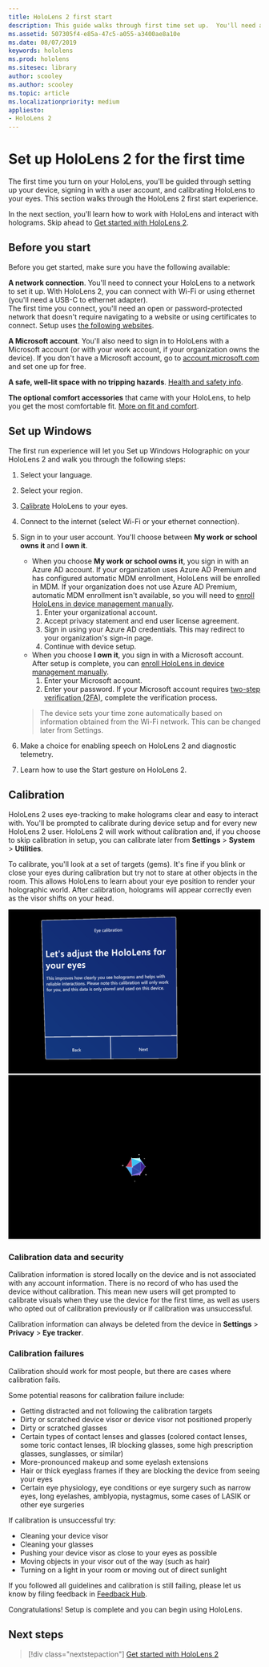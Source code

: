 ```yaml
---
title: HoloLens 2 first start
description: This guide walks through first time set up.  You'll need a Wi-Fi network and either a Microsoft (MSA) or Azure Active Directory (AAD) account.
ms.assetid: 507305f4-e85a-47c5-a055-a3400ae8a10e
ms.date: 08/07/2019
keywords: hololens
ms.prod: hololens
ms.sitesec: library
author: scooley
ms.author: scooley
ms.topic: article
ms.localizationpriority: medium
appliesto:
- HoloLens 2
---
```


# Set up HoloLens 2 for the first time

The first time you turn on your HoloLens, you'll be guided through setting up your device, signing in with a user account, and calibrating HoloLens to your eyes.  This section walks through the HoloLens 2 first start experience.

In the next section, you'll learn how to work with HoloLens and interact with holograms.  Skip ahead to [Get started with HoloLens 2](hololens2-basic-usage.md).

## Before you start

Before you get started, make sure you have the following available:

**A network connection**. You'll need to connect your HoloLens to a network to set it up. With HoloLens 2, you can connect with Wi-Fi or using ethernet (you'll need a USB-C to ethernet adapter).  
The first time you connect, you'll need an open or password-protected network that doesn't require navigating to a website or using certificates to connect. Setup uses [the following websites](hololens-offline.md).

**A Microsoft account**. You'll also need to sign in to HoloLens with a Microsoft account (or with your work account, if your organization owns the device). If you don't have a Microsoft account, go to [account.microsoft.com](http://account.microsoft.com) and set one up for free.

**A safe, well-lit space with no tripping hazards**. [Health and safety info](http://go.microsoft.com/fwlink/p/?LinkId=746661).

**The optional comfort accessories** that came with your HoloLens, to help you get the most comfortable fit. [More on fit and comfort](hololens2-setup.md#adjust-fit).

## Set up Windows

The first run experience will let you Set up Windows Holographic on your HoloLens 2 and walk you through the following steps: 

1. Select your language. 

1. Select your region. 

1. [Calibrate](hololens2-start.md#calibration) HoloLens to your eyes. 

1. Connect to the internet (select Wi-Fi or your ethernet connection).

1. Sign in to your user account.  You'll choose between **My work or school owns it** and **I own it**.
    - When you choose **My work or school owns it**, you sign in with an Azure AD account. If your organization uses Azure AD Premium and has configured automatic MDM enrollment, HoloLens will be enrolled in MDM. If your organization does not use Azure AD Premium, automatic MDM enrollment isn't available, so you will need to [enroll HoloLens in device management manually](hololens-enroll-mdm.md#enroll-through-settings-app).
        1. Enter your organizational account.
        2. Accept privacy statement and end user license agreement.
        3. Sign in using your Azure AD credentials. This may redirect to your organization's sign-in page.
        4. Continue with device setup.
    - When you choose **I own it**, you sign in with a Microsoft account. After setup is complete, you can [enroll HoloLens in device management manually](hololens-enroll-mdm.md#enroll-through-settings-app).
        1. Enter your Microsoft account.
        2. Enter your password. If your Microsoft account requires [two-step verification (2FA)](https://blogs.technet.microsoft.com/microsoft_blog/2013/04/17/microsoft-account-gets-more-secure/), complete the verification process.

    > The device sets your time zone automatically based on information obtained from the Wi-Fi network. This can be changed later from Settings. 

1. Make a choice for enabling speech on HoloLens 2 and diagnostic telemetry. 

1. Learn how to use the Start gesture on HoloLens 2. 

## Calibration

HoloLens 2 uses eye-tracking to make holograms clear and easy to interact with. You'll be prompted to calibrate during device setup and for every new HoloLens 2 user.  HoloLens 2 will work without calibration and, if you choose to skip calibration in setup, you can calibrate later from **Settings** > **System** > **Utilities**.

To calibrate, you'll look at a set of targets (gems). It's fine if you blink or close your eyes during calibration but try not to stare at other objects in the room.  This allows HoloLens to learn about your eye position to render your holographic world.  After calibration, holograms will appear correctly even as the visor shifts on your head.

![Calibration prompt](./images/A-Calibration-2-Adjust-Hololens.png)
![Image shown during the calibration process](./images/B-Calibration-4-Gem.png)

### Calibration data and security

Calibration information is stored locally on the device and is not associated with any account information. There is no record of who has used the device without calibration. This mean new users will get prompted to calibrate visuals when they use the device for the first time, as well as users who opted out of calibration previously or if calibration was unsuccessful.

Calibration information can always be deleted from the device in **Settings** > **Privacy** > **Eye tracker**.  

### Calibration failures

Calibration should work for most people, but there are cases where calibration fails.
  
Some potential reasons for calibration failure include:

- Getting distracted and not following the calibration targets
- Dirty or scratched device visor or device visor not positioned properly
- Dirty or scratched glasses
- Certain types of contact lenses and glasses (colored contact lenses, some toric contact lenses, IR blocking glasses, some high prescription glasses, sunglasses, or similar)
- More-pronounced makeup and some eyelash extensions
- Hair or thick eyeglass frames if they are blocking the device from seeing your eyes
- Certain eye physiology, eye conditions or eye surgery such as narrow eyes, long eyelashes, amblyopia, nystagmus, some cases of LASIK or other eye surgeries

If calibration is unsuccessful try:

- Cleaning your device visor
- Cleaning your glasses
- Pushing your device visor as close to your eyes as possible
- Moving objects in your visor out of the way (such as hair)
- Turning on a light in your room or moving out of direct sunlight

If you followed all guidelines and calibration is still failing, please let us know by filing feedback in [Feedback Hub](hololens-feedback.md).

Congratulations!  Setup is complete and you can begin using HoloLens.

## Next steps

> [!div class="nextstepaction"]
> [Get started with HoloLens 2](hololens2-basic-usage.md)
